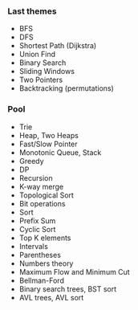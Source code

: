 ### Last themes
- BFS
- DFS
- Shortest Path (Dijkstra)
- Union Find
- Binary Search
- Sliding Windows
- Two Pointers
- Backtracking (permutations)


### Pool
- Trie
- Heap, Two Heaps
- Fast/Slow Pointer
- Monotonic Queue, Stack
- Greedy
- DP
- Recursion
- K-way merge
- Topological Sort
- Bit operations
- Sort
- Prefix Sum
- Cyclic Sort
- Top K elements
- Intervals
- Parentheses
- Numbers theory
- Maximum Flow and Minimum Cut
- Bellman-Ford
- Binary search trees, BST sort
- AVL trees, AVL sort
